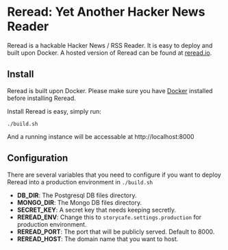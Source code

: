 Reread: Yet Another Hacker News Reader
======
Reread is a hackable Hacker News / RSS Reader. It is easy to deploy and built
upon Docker. A hosted version of Reread can be found at [reread.io](http://reread.io).

## Install

Reread is built upon Docker. Please make sure you have
[Docker](http://docker.io) installed before installing Reread.

Install Reread is easy, simply run:

    ./build.sh

And a running instance will be accessable at http://localhost:8000

## Configuration

There are several variables that you need to configure if you want to deploy
Reread into a production environment in `./build.sh`

* **DB_DIR**: The Postgresql DB files directory.
* **MONGO_DIR**: The Mongo DB files directory.
* **SECRET_KEY**: A secret key that needs keeping secretly.
* **REREAD_ENV**: Change this to `storycafe.settings.production` for production
environment.
* **REREAD_PORT**: The port that will be publicly served. Default to 8000.
* **REREAD_HOST**: The domain name that you want to host.
